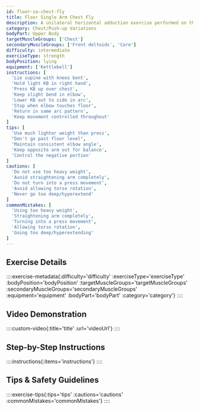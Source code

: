 ```yaml
---
id: floor-sa-chest-fly
title: Floor Single Arm Chest Fly
description: A unilateral horizontal adduction exercise performed on the floor, isolating the chest muscles while creating anti-rotation core demands and allowing for safe range of motion limitation.
category: Chest/Push-up Variations
bodyPart: Upper Body
targetMuscleGroups: ['Chest']
secondaryMuscleGroups: ['Front deltoids', 'Core']
difficulty: intermediate
exerciseType: strength
bodyPosition: lying
equipment: ['Kettlebell']
instructions: [
  'Lie supine with knees bent',
  'Hold light KB in right hand',
  'Press KB up over chest',
  'Keep slight bend in elbow',
  'Lower KB out to side in arc',
  'Stop when elbow touches floor',
  'Return in same arc pattern',
  'Keep movement controlled throughout'
]
tips: [
  'Use much lighter weight than press',
  "Don't go past floor level",
  'Maintain consistent elbow angle',
  'Keep opposite arm out for balance',
  'Control the negative portion'
]
cautions: [
  'Do not use too heavy weight',
  'Avoid straightening arm completely',
  'Do not turn into a press movement',
  'Avoid allowing torso rotation',
  'Never go too deep/hyperextend'
]
commonMistakes: [
  'Using too heavy weight',
  'Straightening arm completely',
  'Turning into a press movement',
  'Allowing torso rotation',
  'Going too deep/hyperextending'
]
---
```


## Exercise Details

::::exercise-metadata{:difficulty='difficulty' :exerciseType='exerciseType' :bodyPosition='bodyPosition' :targetMuscleGroups='targetMuscleGroups' :secondaryMuscleGroups='secondaryMuscleGroups' :equipment='equipment' :bodyPart='bodyPart' :category='category'}
::::

## Video Demonstration

::::custom-video{:title='title' :url='videoUrl'}
::::

## Step-by-Step Instructions

::::instructions{:items='instructions'}
::::

## Tips & Safety Guidelines

::::exercise-tips{:tips='tips' :cautions='cautions' :commonMistakes='commonMistakes'}
::::
